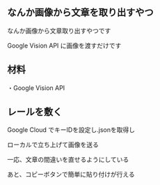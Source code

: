 ## なんか画像から文章を取り出すやつ
なんか画像から文章取り出すやつです

Google Vision API に画像を渡すだけです

## 材料

・Google Vision API

## レールを敷く
Google Cloud でキーIDを設定し.jsonを取得し

ローカルで立ち上げて画像を送る

一応、文章の間違いを直せるようにしている

あと、コピーボタンで簡単に貼り付けが行える
